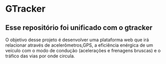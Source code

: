# GTracker

## Esse repositório foi unificado com o gtracker

O objetivo desse projeto é desenvolver uma plataforma web que irá relacionar através de acelerômetros,GPS, a eficiência enérgica  de um veículo com o modo de condução (acelerações e frenagens bruscas) e o tráfico das vias por onde circula. 


